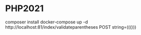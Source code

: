 # PHP2021

composer install
docker-compose up -d
http://localhost:81/index/validateparentheses POST string=((()))